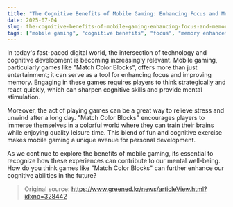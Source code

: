 ```yaml
---
title: "The Cognitive Benefits of Mobile Gaming: Enhancing Focus and Memory"
date: 2025-07-04
slug: the-cognitive-benefits-of-mobile-gaming-enhancing-focus-and-memory
tags: ["mobile gaming", "cognitive benefits", "focus", "memory enhancement"]
---
```


In today's fast-paced digital world, the intersection of technology and cognitive development is becoming increasingly relevant. Mobile gaming, particularly games like "Match Color Blocks", offers more than just entertainment; it can serve as a tool for enhancing focus and improving memory. Engaging in these games requires players to think strategically and react quickly, which can sharpen cognitive skills and provide mental stimulation.

Moreover, the act of playing games can be a great way to relieve stress and unwind after a long day. "Match Color Blocks" encourages players to immerse themselves in a colorful world where they can train their brains while enjoying quality leisure time. This blend of fun and cognitive exercise makes mobile gaming a unique avenue for personal development.

As we continue to explore the benefits of mobile gaming, its essential to recognize how these experiences can contribute to our mental well-being. How do you think games like "Match Color Blocks" can further enhance our cognitive abilities in the future?
> Original source: https://www.greened.kr/news/articleView.html?idxno=328442
